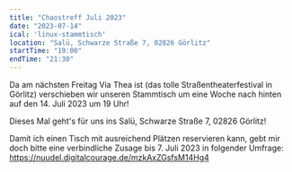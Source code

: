 ```yaml
---
title: "Chaostreff Juli 2023"
date: "2023-07-14"
ical: 'linux-stammtisch'
location: "Salü, Schwarze Straße 7, 02826 Görlitz"
startTime: "19:00"
endTime: "21:30"
---
```


Da am nächsten Freitag Via Thea ist (das tolle Straßentheaterfestival in Görlitz) verschieben wir unseren Stammtisch um eine Woche nach hinten auf den 14. Juli 2023 um 19 Uhr!

Dieses Mal geht's für uns ins Salü, Schwarze Straße 7, 02826 Görlitz! 

Damit ich einen Tisch mit ausreichend Plätzen reservieren kann, gebt mir doch bitte eine verbindliche Zusage bis 7. Juli 2023 in folgender Umfrage: https://nuudel.digitalcourage.de/mzkAxZGsfsM14Hg4
